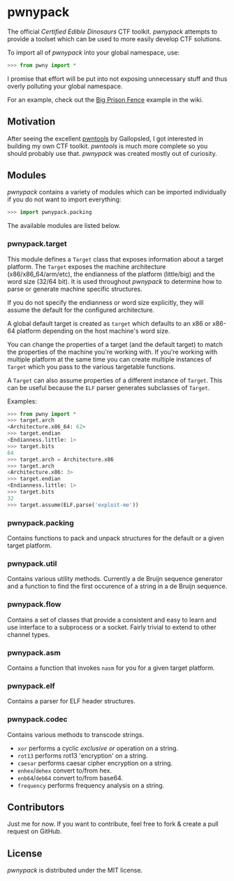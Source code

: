 # pwnypack

The official _Certified Edible Dinosaurs_ CTF toolkit. *pwnypack* attempts to provide a toolset which can be used to more easily develop CTF solutions.

To import all of *pwnypack* into your global namespace, use:

```python
>>> from pwny import *
```

I promise that effort will be put into not exposing unnecessary stuff and thus overly polluting your global namespace.

For an example, check out the [Big Prison Fence](https://github.com/iksteen/pwnypack/wiki/Big-Prison-Fence) example in the wiki.

## Motivation

After seeing the excellent [pwntools](https://github.com/Gallopsled/pwntools) by Gallopsled, I got interested in building my own CTF toolkit. _pwntools_ is much more complete so you should probably use that. *pwnypack* was created mostly out of curiosity.

## Modules

*pwnypack* contains a variety of modules which can be imported individually if you do not want to import everything:

```python
>>> import pwnypack.packing
```

The available modules are listed below.

### pwnypack.target

This module defines a `Target` class that exposes information about a target platform. The `Target` exposes the machine architecture (x86/x86_64/arm/etc), the endianness of the platform (little/big) and the word size (32/64 bit). It is used throughout *pwnypack* to determine how to parse or generate machine specific structures.

If you do not specify the endianness or word size explicitly, they will assume the default for the configured architecture.

A global default target is created as `target` which defaults to an x86 or x86-64 platform depending on the host machine's word size.

You can change the properties of a target (and the default target) to match the properties of the machine you're working with. If you're working with multiple platform at the same time you can create multiple instances of `Target` which you pass to the various targetable functions.

A `Target` can also assume properties of a different instance of `Target`. This can be useful because the `ELF` parser generates subclasses of `Target`.

Examples:

```python
>>> from pwny import *
>>> target.arch
<Architecture.x86_64: 62>
>>> target.endian
<Endianness.little: 1>
>>> target.bits
64
>>> target.arch = Architecture.x86
>>> target.arch
<Architecture.x86: 3>
>>> target.endian
<Endianness.little: 1>
>>> target.bits
32
>>> target.assume(ELF.parse('exploit-me'))
```

### pwnypack.packing

Contains functions to pack and unpack structures for the default or a given target platform.

### pwnypack.util

Contains various utility methods. Currently a de Bruijn sequence generator and a function to find the first occurence of a string in a de Bruijn sequence.

### pwnypack.flow

Contains a set of classes that provide a consistent and easy to learn and use interface to a subprocess or a socket. Fairly trivial to extend to other channel types.

### pwnypack.asm

Contains a function that invokes `nasm` for you for a given target platform.

### pwnypack.elf

Contains a parser for ELF header structures.

### pwnypack.codec

Contains various methods to transcode strings.

- `xor` performs a cyclic *exclusive or* operation on a string.
- `rot13` performs rot13 'encryption' on a string.
- `caesar` performs caesar cipher encryption on a string.
- `enhex`/`dehex` convert to/from hex.
- `enb64`/`deb64` convert to/from base64.
- `frequency` performs frequency analysis on a string.

## Contributors

Just me for now. If you want to contribute, feel free to fork & create a pull request on GitHub.

## License

*pwnypack* is distributed under the MIT license.
